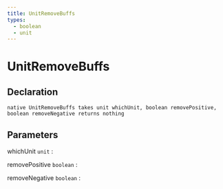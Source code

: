 ```yaml
---
title: UnitRemoveBuffs
types:
  - boolean
  - unit
---
```


# UnitRemoveBuffs

## Declaration

```jass
native UnitRemoveBuffs takes unit whichUnit, boolean removePositive, boolean removeNegative returns nothing
```

## Parameters
whichUnit `unit`
: 

removePositive `boolean`
: 

removeNegative `boolean`
: 
